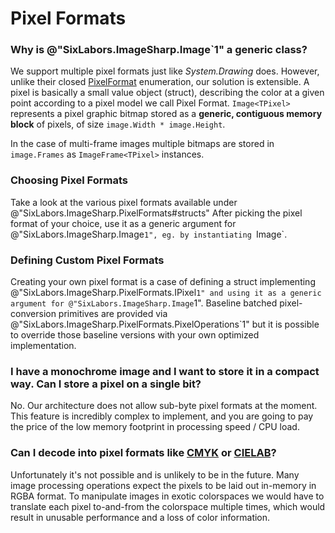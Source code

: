 # Pixel Formats

### Why is @"SixLabors.ImageSharp.Image`1" a generic class?

We support multiple pixel formats just like _System.Drawing_ does. However, unlike their closed [PixelFormat](https://docs.microsoft.com/en-us/dotnet/api/system.drawing.imaging.pixelformat) enumeration, our solution is extensible.
A pixel is basically a small value object (struct), describing the color at a given point according to a pixel model we call Pixel Format. `Image<TPixel>` represents a pixel graphic bitmap stored as a **generic, contiguous memory block** of pixels, of size `image.Width * image.Height`.

In the case of multi-frame images multiple bitmaps are stored in `image.Frames` as `ImageFrame<TPixel>` instances.

### Choosing Pixel Formats

Take a look at the various pixel formats available under @"SixLabors.ImageSharp.PixelFormats#structs" After picking the pixel format of your choice, use it as a generic argument for @"SixLabors.ImageSharp.Image`1", eg. by instantiating `Image<Bgr24>`.

### Defining Custom Pixel Formats

Creating your own pixel format is a case of defining a struct implementing @"SixLabors.ImageSharp.PixelFormats.IPixel`1" and using it as a generic argument for @"SixLabors.ImageSharp.Image`1".
Baseline batched pixel-conversion primitives are provided via @"SixLabors.ImageSharp.PixelFormats.PixelOperations`1" but it is possible to override those baseline versions with your own optimized implementation.

### I have a monochrome image and I want to store it in a compact way. Can I store a pixel on a single bit?

No. Our architecture does not allow sub-byte pixel formats at the moment. This feature is incredibly complex to implement, and you are going to pay the price of the low memory footprint in processing speed / CPU load.

### Can I decode into pixel formats like [CMYK](https://en.wikipedia.org/wiki/CMYK_color_model) or [CIELAB](https://en.wikipedia.org/wiki/Lab_color_space)?

Unfortunately it's not possible and is unlikely to be in the future. Many image processing operations expect the pixels to be laid out in-memory in RGBA format. To manipulate images in exotic colorspaces we would have to translate each pixel to-and-from the colorspace multiple times, which would result in unusable performance and a loss of color information.
